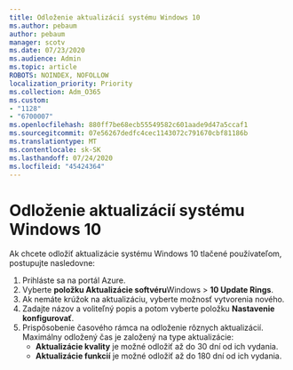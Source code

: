 ```yaml
---
title: Odloženie aktualizácií systému Windows 10
ms.author: pebaum
author: pebaum
manager: scotv
ms.date: 07/23/2020
ms.audience: Admin
ms.topic: article
ROBOTS: NOINDEX, NOFOLLOW
localization_priority: Priority
ms.collection: Adm_O365
ms.custom:
- "1128"
- "6700007"
ms.openlocfilehash: 880ff7be68ecb55549582c601aade9d47a5ccaf1
ms.sourcegitcommit: 07e56267dedfc4cec1143072c791670cbf81186b
ms.translationtype: MT
ms.contentlocale: sk-SK
ms.lasthandoff: 07/24/2020
ms.locfileid: "45424364"
---
```

# <a name="defer-windows-10-updates"></a>Odloženie aktualizácií systému Windows 10

Ak chcete odložiť aktualizácie systému Windows 10 tlačené používateľom, postupujte nasledovne:

1. Prihláste sa na portál Azure.
2. Vyberte **položku Aktualizácie softvéru**Windows   >   **10 Update Rings**.
3. Ak nemáte krúžok na aktualizáciu, vyberte možnosť vytvorenia nového.
4. Zadajte názov a voliteľný popis a potom vyberte položku **Nastavenie konfigurovať**.
5. Prispôsobenie časového rámca na odloženie rôznych aktualizácií. Maximálny odložený čas je založený na type aktualizácie:
    - **Aktualizácie kvality** je možné odložiť až do 30 dní od ich vydania.
    - **Aktualizácie funkcií** je možné odložiť až do 180 dní od ich vydania.
